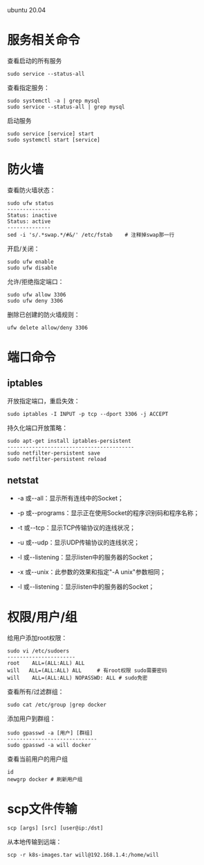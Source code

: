 ubuntu 20.04

# 服务相关命令

查看启动的所有服务

```shell
sudo service --status-all
```

查看指定服务：

```shell
sudo systemctl -a | grep mysql
sudo service --status-all | grep mysql
```

启动服务

```shell
sudo service [service] start
sudo systemctl start [service]
```

# 防火墙

查看防火墙状态：

```shell
sudo ufw status
--------------
Status: inactive
Status: active
--------------
sed -i 's/.*swap.*/#&/' /etc/fstab    # 注释掉swap那一行
```

开启/关闭：

```shell
sudo ufw enable
sudo ufw disable
```

允许/拒绝指定端口：

```shell
sudo ufw allow 3306
sudo ufw deny 3306
```

删除已创建的防火墙规则：

```shell
ufw delete allow/deny 3306
```

# 端口命令

## iptables

开放指定端口，重启失效：

```shell
sudo iptables -I INPUT -p tcp --dport 3306 -j ACCEPT
```

持久化端口开放策略：

```shell
sudo apt-get install iptables-persistent
-----------------------------------------
sudo netfilter-persistent save
sudo netfilter-persistent reload
```

## netstat

- -a 或--all：显示所有连线中的Socket；

- -p 或--programs：显示正在使用Socket的程序识别码和程序名称；

- -t 或--tcp：显示TCP传输协议的连线状况；

- -u 或--udp：显示UDP传输协议的连线状况；

- -l 或--listening：显示listen中的服务器的Socket；

- -x 或--unix：此参数的效果和指定"-A unix"参数相同；

- -l 或--listening：显示listen中的服务器的Socket；

# 权限/用户/组

给用户添加root权限：

```shell
sudo vi /etc/sudoers
----------------------
root    ALL=(ALL:ALL) ALL
will   ALL=(ALL:ALL) ALL     # 有root权限 sudo需要密码
will    ALL=(ALL:ALL) NOPASSWD: ALL # sudo免密
```

查看所有/过滤群组：

```shell
sudo cat /etc/group |grep docker
```

添加用户到群组：

```shell
sudo gpasswd -a [用户] [群组]
-----------------------------
sudo gpasswd -a will docker
```

查看当前用户的用户组

```shell
id
newgrp docker # 刷新用户组 
```

# scp文件传输

```shell
scp [args] [src] [user@ip:/dst]
```

从本地传输到远端：

```shell
scp -r k8s-images.tar will@192.168.1.4:/home/will
```
